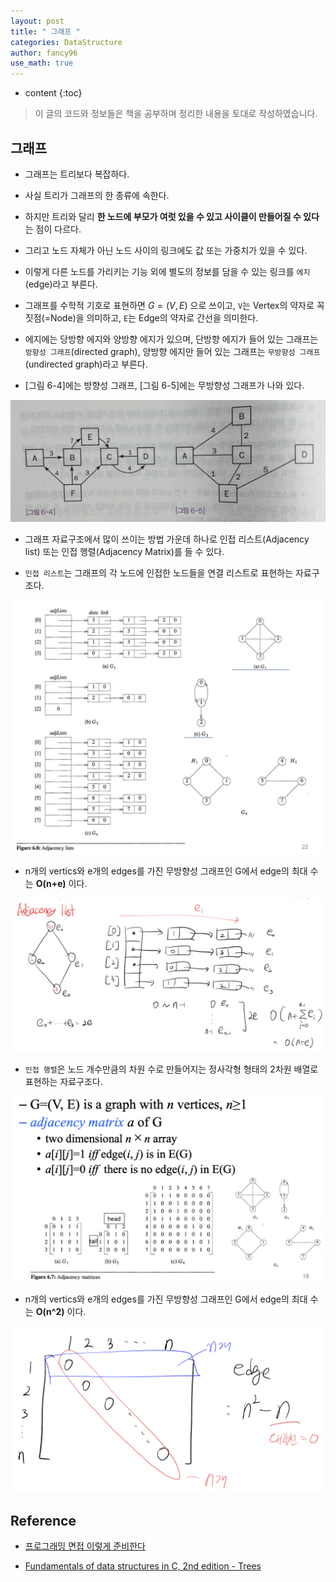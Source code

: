 ```yaml
---
layout: post
title: " 그래프 "
categories: DataStructure
author: fancy96
use_math: true
---
```

* content
  {:toc}

> 이 글의 코드와 정보들은 책을 공부하며 정리한 내용을 토대로 작성하였습니다.

## 그래프

* 그래프는 트리보다 복잡하다.

* 사실 트리가 그래프의 한 종류에 속한다.

* 하지만 트리와 달리 **한 노드에 부모가 여럿 있을 수 있고 사이클이 만들어질 수 있다**는 점이 다르다.

* 그리고 노드 자체가 아닌 노드 사이의 링크에도 값 또는 가중치가 있을 수 있다.

* 이렇게 다른 노드를 가리키는 기능 외에 별도의 정보를 담을 수 있는 링크를 `에지`(edge)라고 부른다.

* 그래프를 수학적 기호로 표현하면 $G = (V, E)$ 으로 쓰이고, `V`는 Vertex의 약자로 꼭짓점(=Node)을 의미하고, `E`는 Edge의 약자로 간선을 의미한다.

* 에지에는 당방향 에지와 양방향 에지가 있으며, 단방향 에지가 들어 있는 그래프는 `방향성 그래프`(directed graph), 양방향 에지만 들어 있는 그래프는 `무방향성 그래프`(undirected graph)라고 부른다.

* [그림 6-4]에는 방향성 그래프, [그림 6-5]에는 무방향성 그래프가 나와 있다.

![](/assets/img/datastructure/graph-1.jpg)

* 그래프 자료구조에서 많이 쓰이는 방법 가운데 하나로 인접 리스트(Adjacency list) 또는 인접 행렬(Adjacency Matrix)를 들 수 있다.

* `인접 리스트`는 그래프의 각 노드에 인접한 노드들을 연결 리스트로 표현하는 자료구조다.

![](/assets/img/datastructure/graph-2.png)

* n개의 vertics와 e개의 edges를 가진 무방향성 그래프인 G에서 edge의 최대 수는 **O(n+e)** 이다.

![](/assets/img/datastructure/graph-3.png)

* `인접 행렬`은 노드 개수만큼의 차원 수로 만들어지는 정사각형 형태의 2차원 배열로 표현하는 자료구조다.

![](/assets/img/datastructure/graph-4.png)

* n개의 vertics와 e개의 edges를 가진 무방향성 그래프인 G에서 edge의 최대 수는 **O(n^2)** 이다.

![](/assets/img/datastructure/graph-5.png)

##  Reference

* [프로그래밍 면접 이렇게 준비한다](http://www.yes24.com/Product/Goods/75187284)

* [Fundamentals of data structures in C, 2nd edition - Trees](https://www.amazon.com/Fundamentals-Data-Structures-Ellis-Horowitz/dp/0929306406)

